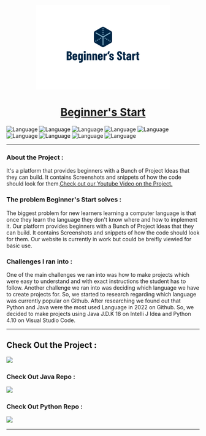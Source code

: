 <div align="center"><img src="https://github.com/KrishGaur1354/Beginners-Start/blob/main/images/picto_118_183.png" , width=350 , length=450></div>
<div align="center"><a href="https://krishgaur1354.github.io/Beginners-Start/"><h1>Beginner's Start</h1></a></div>

![Language](https://img.shields.io/github/languages/count/KrishGaur1354/Beginners-Start)
![Language](https://img.shields.io/github/directory-file-count/KrishGaur1354/Beginners-Start)
![Language](https://img.shields.io/github/issues/KrishGaur1354/Beginners-Start)
![Language](https://img.shields.io/github/followers/KrishGaur1354?style=social)
![Language](https://img.shields.io/github/forks/KrishGaur1354/Beginners-Start?style=social)
![Language](https://img.shields.io/github/stars/KrishGaur1354?style=social)
![Language](https://img.shields.io/github/v/release/KrishGaur1354/Beginners-Start)
![Language](https://img.shields.io/github/commit-activity/w/KrishGaur1354/Beginners-Start)
![Language](https://img.shields.io/github/watchers/KrishGaur1354/Beginners-Start?style=social)

---

### About the Project : 
It's a platform that provides beginners with a Bunch of Project Ideas that they can build. It contains Screenshots and snippets of how the code should look for them.<a href="https://youtu.be/nITBf2MjTlI">Check out our Youtube Video on the Project.</a>

### The problem Beginner's Start solves :
The biggest problem for new learners learning a computer language is that once they learn the language they don't know where and how to implement it. Our platform provides beginners with a Bunch of Project Ideas that they can build. It contains Screenshots and snippets of how the code should look for them. Our website is currently in work but could be breifly viewied for basic use.

### Challenges I ran into : 
One of the main challenges we ran into was how to make projects which were easy to understand and with exact instructions the student has to follow. Another challenge we ran into was deciding which language we have to create projects for. So, we started to research regarding which language was currently popular on Github. After researching we found out that Python and Java were the most used Language in 2022 on Github. So, we decided to make projects using Java J.D.K 18 on Intelli J Idea and Python 4.10 on Visual Studio Code.

---

## Check Out the Project :
<a href="https://krishgaur1354.github.io/Beginners-Start/"><img src="https://devfolio-prod.s3.ap-south-1.amazonaws.com/hackathons/c3e5991984e3466bb0ffebf017252b36/projects/8006f3bde34d4a7e94dd8b9fbb714e2b/23847ffe-6a73-43fa-a779-637ad9b393c8.png"></a>

<h3>Check Out Java Repo :</h3>
<a href="https://github.com/KrishGaur1354/Java-Projects-for-Beginners">
<img src="https://socialify.git.ci/KrishGaur1354/Java-Projects/image?font=KoHo&language=1&logo=https%3A%2F%2Fwww.pngall.com%2Fwp-content%2Fuploads%2F2016%2F05%2FJava-PNG-Clipart.png&name=1&owner=1&pattern=Circuit%20Board&theme=Dark" , width=450 , length=450></a>

<h3>Check Out Python Repo :</h3>
<a href="https://github.com/KrishGaur1354/Python-Projects-for-Beginners">
<img src="https://socialify.git.ci/KrishGaur1354/Personal-Python-Projects/image?font=Source%20Code%20Pro&language=1&name=1&owner=1&pattern=Circuit%20Board&theme=Dark" , width=450 , length=450></a>


---
